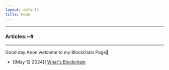 ```yaml
---
layout: default
title: Home
---
```


* * *
### Articles:~#
* * *

Good day Anon welcome to my Blockchain Page🤠

- [[May 12 2024]] [What's Blockchain](../../contents/404)<br/>